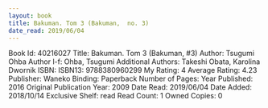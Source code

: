 ```yaml
---
layout: book
title: Bakuman. Tom 3 (Bakuman,  no. 3)
date_read: 2019/06/04
---
```


Book Id: 40216027
Title: Bakuman. Tom 3 (Bakuman, #3)
Author: Tsugumi Ohba
Author l-f: Ohba, Tsugumi
Additional Authors: Takeshi Obata, Karolina Dwornik
ISBN: 
ISBN13: 9788380960299
My Rating: 4
Average Rating: 4.23
Publisher: Waneko
Binding: Paperback
Number of Pages: 
Year Published: 2016
Original Publication Year: 2009
Date Read: 2019/06/04
Date Added: 2018/10/14
Exclusive Shelf: read
Read Count: 1
Owned Copies: 0

